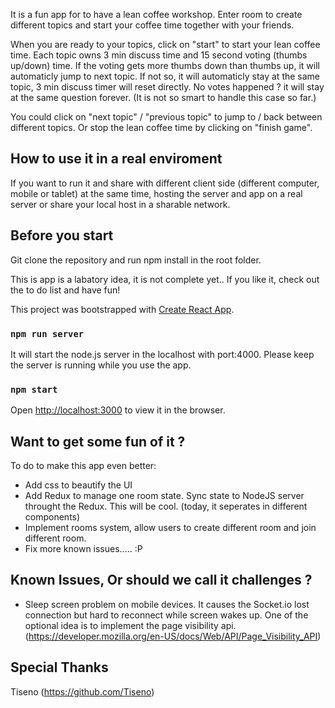 It is a fun app for to have a lean coffee workshop. Enter room to create different topics and start your coffee time together with your friends. 

When you are ready to your topics, click on "start" to start your lean coffee time. Each topic owns 3 min discuss time and 15 second voting (thumbs up/down) time. If the voting gets more thumbs down than thumbs up, it will automaticly jump to next topic. If not so, it will automaticly stay at the same topic, 3 min discuss timer will reset directly. No votes happened ? it will stay at the same question forever. (It is not so smart to handle this case so far.)

You could click on "next topic" / "previous topic" to jump to / back between different topics. Or stop the lean coffee time by clicking on "finish game".

## How to use it in a real enviroment 

If you want to run it and share with different client side (different computer, mobile or tablet) at the same time, hosting the server and app on a real server or share your local host in a sharable network.

## Before you start

Git clone the repository and run npm install in the root folder. 

This is app is a labatory idea, it is not complete yet.. If you like it, check out the to do list and have fun!

This project was bootstrapped with [Create React App](https://github.com/facebook/create-react-app).

### `npm run server`

It will start the node.js server in the localhost with port:4000. Please keep the server is running while you use the app. 

### `npm start`

Open [http://localhost:3000](http://localhost:3000) to view it in the browser.

## Want to get some fun of it ?

To do to make this app even better:
* Add css to beautify the UI
* Add Redux to manage one room state. Sync state to NodeJS server throught the Redux. This will be cool. (today, it seperates in different components) 
* Implement rooms system, allow users to create different room and join different room.
* Fix more known issues..... :P

## Known Issues, Or should we call it challenges ?

* Sleep screen problem on mobile devices. It causes the Socket.io lost connection but hard to reconnect while screen wakes up. One of the optional idea is to implement the page visibility api.(https://developer.mozilla.org/en-US/docs/Web/API/Page_Visibility_API) 

## Special Thanks
Tiseno (https://github.com/Tiseno)

